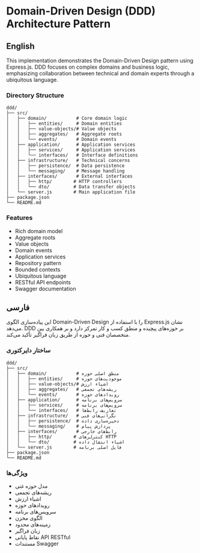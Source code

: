 # Domain-Driven Design (DDD) Architecture Pattern

## English
This implementation demonstrates the Domain-Driven Design pattern using Express.js. DDD focuses on complex domains and business logic, emphasizing collaboration between technical and domain experts through a ubiquitous language.

### Directory Structure
```
ddd/
├── src/
│   ├── domain/           # Core domain logic
│   │   ├── entities/     # Domain entities
│   │   ├── value-objects/# Value objects
│   │   ├── aggregates/   # Aggregate roots
│   │   └── events/       # Domain events
│   ├── application/      # Application services
│   │   ├── services/     # Application services
│   │   └── interfaces/   # Interface definitions
│   ├── infrastructure/   # Technical concerns
│   │   ├── persistence/  # Data persistence
│   │   └── messaging/    # Message handling
│   ├── interfaces/       # External interfaces
│   │   ├── http/        # HTTP controllers
│   │   └── dto/         # Data transfer objects
│   └── server.js        # Main application file
├── package.json
└── README.md
```

### Features
- Rich domain model
- Aggregate roots
- Value objects
- Domain events
- Application services
- Repository pattern
- Bounded contexts
- Ubiquitous language
- RESTful API endpoints
- Swagger documentation

## فارسی
این پیاده‌سازی الگوی Domain-Driven Design را با استفاده از Express.js نشان می‌دهد. DDD بر حوزه‌های پیچیده و منطق کسب و کار تمرکز دارد و بر همکاری بین متخصصان فنی و حوزه از طریق زبان فراگیر تأکید می‌کند.

### ساختار دایرکتوری
```
ddd/
├── src/
│   ├── domain/           # منطق اصلی حوزه
│   │   ├── entities/     # موجودیت‌های حوزه
│   │   ├── value-objects/# اشیاء ارزش
│   │   ├── aggregates/   # ریشه‌های تجمعی
│   │   └── events/       # رویدادهای حوزه
│   ├── application/      # سرویس‌های برنامه
│   │   ├── services/     # سرویس‌های برنامه
│   │   └── interfaces/   # تعاریف رابط‌ها
│   ├── infrastructure/   # نگرانی‌های فنی
│   │   ├── persistence/  # ذخیره‌سازی داده
│   │   └── messaging/    # پردازش پیام
│   ├── interfaces/       # رابط‌های خارجی
│   │   ├── http/        # کنترلرهای HTTP
│   │   └── dto/         # اشیاء انتقال داده
│   └── server.js        # فایل اصلی برنامه
├── package.json
└── README.md
```

### ویژگی‌ها
- مدل حوزه غنی
- ریشه‌های تجمعی
- اشیاء ارزش
- رویدادهای حوزه
- سرویس‌های برنامه
- الگوی مخزن
- زمینه‌های محدود
- زبان فراگیر
- نقاط پایانی API RESTful
- مستندات Swagger 